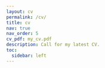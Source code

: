 ```yaml
---
layout: cv
permalink: /cv/
title: cv
nav: true
nav_order: 5
cv_pdf: my_cv.pdf
description: Call for my latest CV.
toc:
  sidebar: left
---
```

